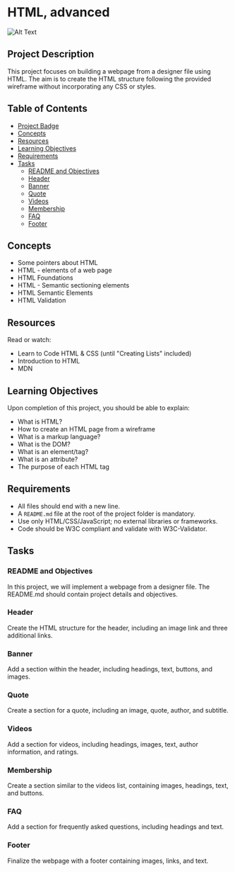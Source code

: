 # HTML, advanced


<img src="/image/readme.jpg" alt="Alt Text">


## Project Description

This project focuses on building a webpage from a designer file using HTML. The aim is to create the HTML structure following the provided wireframe without incorporating any CSS or styles.

## Table of Contents

- [Project Badge](#project-badge)
- [Concepts](#concepts)
- [Resources](#resources)
- [Learning Objectives](#learning-objectives)
- [Requirements](#requirements)
- [Tasks](#tasks)
  - [README and Objectives](#readme-and-objectives)
  - [Header](#header)
  - [Banner](#banner)
  - [Quote](#quote)
  - [Videos](#videos)
  - [Membership](#membership)
  - [FAQ](#faq)
  - [Footer](#footer)



## Concepts

- Some pointers about HTML
- HTML - elements of a web page
- HTML Foundations
- HTML - Semantic sectioning elements
- HTML Semantic Elements
- HTML Validation

## Resources

Read or watch:
- Learn to Code HTML & CSS (until "Creating Lists" included)
- Introduction to HTML
- MDN

## Learning Objectives

Upon completion of this project, you should be able to explain:
- What is HTML?
- How to create an HTML page from a wireframe
- What is a markup language?
- What is the DOM?
- What is an element/tag?
- What is an attribute?
- The purpose of each HTML tag

## Requirements

- All files should end with a new line.
- A `README.md` file at the root of the project folder is mandatory.
- Use only HTML/CSS/JavaScript; no external libraries or frameworks.
- Code should be W3C compliant and validate with W3C-Validator.

## Tasks

### README and Objectives

In this project, we will implement a webpage from a designer file. The README.md should contain project details and objectives.

### Header

Create the HTML structure for the header, including an image link and three additional links.

### Banner

Add a section within the header, including headings, text, buttons, and images.

### Quote

Create a section for a quote, including an image, quote, author, and subtitle.

### Videos

Add a section for videos, including headings, images, text, author information, and ratings.

### Membership

Create a section similar to the videos list, containing images, headings, text, and buttons.

### FAQ

Add a section for frequently asked questions, including headings and text.

### Footer

Finalize the webpage with a footer containing images, links, and text.

